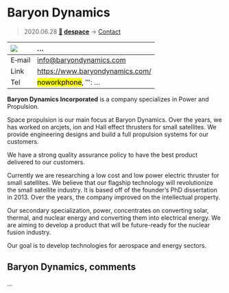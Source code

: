 # Baryon Dynamics
> 2020.06.28 **[🚀](../index/index.md) [despace](index.md)** → [Contact](contact.md)

|[![](f/contact//_logo1_thumb.jpg)](f/contact//_logo1.png)|*…*|
|:--|:--|
|E‑mail|<info@baryondynamics.com>|
|Link|<https://www.baryondynamics.com/>|
|Tel|<mark>noworkphone</mark>, ℻: …|

**Baryon Dynamics Incorporated** is a company specializes in Power and Propulsion.

Space propulsion is our main focus at Baryon Dynamics. Over the years, we has worked on arcjets, ion and Hall effect thrusters for small satellites.  We provide engineering designs and build a full propulsion systems for our customers.

We have a strong quality assurance policy to have the best product delivered to our customers.

Currently we are researching a low cost and low power electric thruster for small satellites. We believe that our flagship technology will revolutionize the small satellite industry. It is based off of the founder’s PhD dissertation in 2013. Over the years, the company improved on the intellectual property.

Our secondary specialization, power, concentrates on converting solar, thermal, and nuclear energy and converting them into electrical energy. We are aiming to develop a product that will be future-ready for the nuclear fusion industry.

​Our goal is to develop technologies for aerospace and energy sectors.



<p style="page-break-after:always"> </p>

## Baryon Dynamics, comments

…

